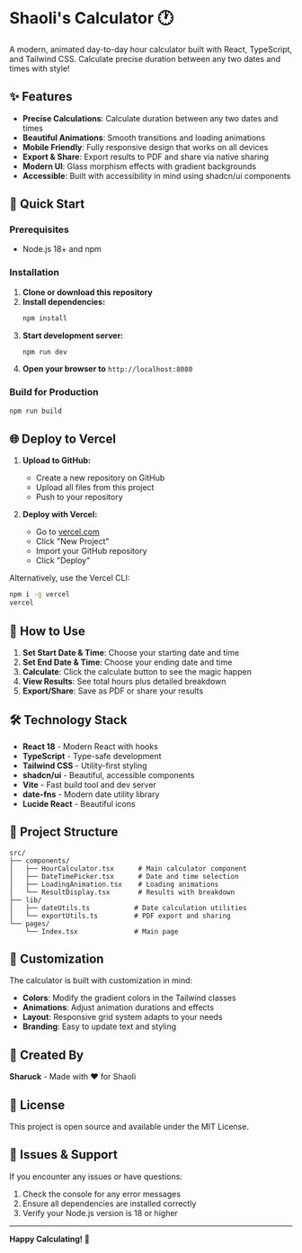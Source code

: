 
# Shaoli's Calculator 🕐

A modern, animated day-to-day hour calculator built with React, TypeScript, and Tailwind CSS. Calculate precise duration between any two dates and times with style!

## ✨ Features

- **Precise Calculations**: Calculate duration between any two dates and times
- **Beautiful Animations**: Smooth transitions and loading animations
- **Mobile Friendly**: Fully responsive design that works on all devices
- **Export & Share**: Export results to PDF and share via native sharing
- **Modern UI**: Glass morphism effects with gradient backgrounds
- **Accessible**: Built with accessibility in mind using shadcn/ui components

## 🚀 Quick Start

### Prerequisites
- Node.js 18+ and npm

### Installation

1. **Clone or download this repository**
2. **Install dependencies:**
   ```bash
   npm install
   ```
3. **Start development server:**
   ```bash
   npm run dev
   ```
4. **Open your browser to** `http://localhost:8080`

### Build for Production
```bash
npm run build
```

## 🌐 Deploy to Vercel

1. **Upload to GitHub:**
   - Create a new repository on GitHub
   - Upload all files from this project
   - Push to your repository

2. **Deploy with Vercel:**
   - Go to [vercel.com](https://vercel.com)
   - Click "New Project"
   - Import your GitHub repository
   - Click "Deploy"

Alternatively, use the Vercel CLI:
```bash
npm i -g vercel
vercel
```

## 📱 How to Use

1. **Set Start Date & Time**: Choose your starting date and time
2. **Set End Date & Time**: Choose your ending date and time  
3. **Calculate**: Click the calculate button to see the magic happen
4. **View Results**: See total hours plus detailed breakdown
5. **Export/Share**: Save as PDF or share your results

## 🛠️ Technology Stack

- **React 18** - Modern React with hooks
- **TypeScript** - Type-safe development
- **Tailwind CSS** - Utility-first styling
- **shadcn/ui** - Beautiful, accessible components
- **Vite** - Fast build tool and dev server
- **date-fns** - Modern date utility library
- **Lucide React** - Beautiful icons

## 📂 Project Structure

```
src/
├── components/
│   ├── HourCalculator.tsx      # Main calculator component
│   ├── DateTimePicker.tsx      # Date and time selection
│   ├── LoadingAnimation.tsx    # Loading animations
│   └── ResultDisplay.tsx       # Results with breakdown
├── lib/
│   ├── dateUtils.ts           # Date calculation utilities
│   └── exportUtils.ts         # PDF export and sharing
└── pages/
    └── Index.tsx              # Main page
```

## 🎨 Customization

The calculator is built with customization in mind:

- **Colors**: Modify the gradient colors in the Tailwind classes
- **Animations**: Adjust animation durations and effects
- **Layout**: Responsive grid system adapts to your needs
- **Branding**: Easy to update text and styling

## 💝 Created By

**Sharuck** - Made with ❤️ for Shaoli

## 📄 License

This project is open source and available under the MIT License.

## 🐛 Issues & Support

If you encounter any issues or have questions:
1. Check the console for any error messages
2. Ensure all dependencies are installed correctly
3. Verify your Node.js version is 18 or higher

---

**Happy Calculating! 🎉**
